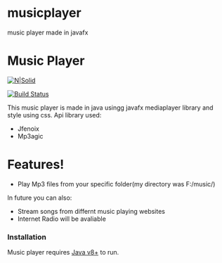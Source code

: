 # musicplayer
music player made in javafx
# Music Player 

[![N|Solid](https://cldup.com/dTxpPi9lDf.thumb.png)](https://nodesource.com/products/nsolid)

[![Build Status](https://travis-ci.org/joemccann/dillinger.svg?branch=master)](https://travis-ci.org/joemccann/dillinger)

This music player is made in  java usingg javafx mediaplayer library and style using css.
Api library used:
  - Jfenoix 
  - Mp3agic

# Features!

  - Play Mp3 files from your specific folder(my directory was F:/music/)


In future you can also:
  - Stream songs from differnt music playing websites
  - Internet Radio will be avaliable
  




### Installation

Music player requires [Java v8+](https://java.com/en/download/faq/java8.xml) to run.

